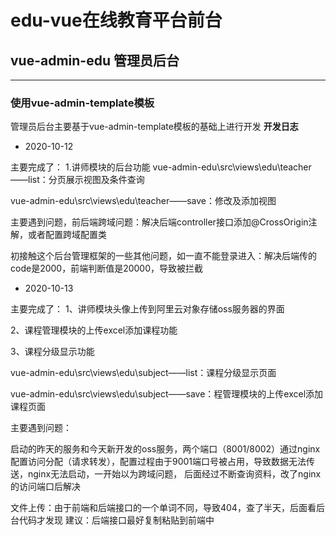 # edu-vue在线教育平台前台
## vue-admin-edu 管理员后台
--------------------

### 使用vue-admin-template模板
管理员后台主要基于vue-admin-template模板的基础上进行开发
**开发日志**
- 2020-10-12

主要完成了：
1.讲师模块的后台功能
vue-admin-edu\src\views\edu\teacher——list：分页展示视图及条件查询

vue-admin-edu\src\views\edu\teacher——save：修改及添加视图

主要遇到问题，前后端跨域问题：解决后端controller接口添加@CrossOrigin注解，或者配置跨域配置类

初接触这个后台管理框架的一些其他问题，如一直不能登录进入：解决后端传的code是2000，前端判断值是20000，导致被拦截

- 2020-10-13

主要完成了：
1、讲师模块头像上传到阿里云对象存储oss服务器的界面

2、课程管理模块的上传excel添加课程功能

3、课程分级显示功能

vue-admin-edu\src\views\edu\subject——list：课程分级显示页面

vue-admin-edu\src\views\edu\subject——save：程管理模块的上传excel添加课程页面

主要遇到问题：

启动的昨天的服务和今天新开发的oss服务，两个端口（8001/8002）通过nginx配置访问分配（请求转发），配置过程由于9001端口号被占用，导致数据无法传送，nginx无法启动，一开始以为跨域问题，
后面经过不断查询资料，改了nginx的访问端口后解决

文件上传：由于前端和后端接口的一个单词不同，导致404，查了半天，后面看后台代码才发现
建议：后端接口最好复制粘贴到前端中

